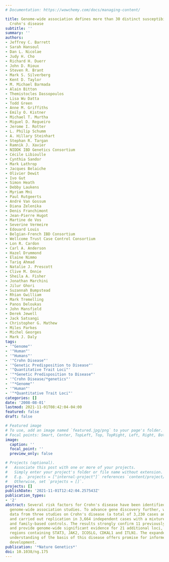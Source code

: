 ```yaml
---
# Documentation: https://wowchemy.com/docs/managing-content/

title: Genome-wide association defines more than 30 distinct susceptibility loci for
  Crohn's disease
subtitle: ''
summary: ''
authors:
- Jeffrey C. Barrett
- Sarah Hansoul
- Dan L. Nicolae
- Judy H. Cho
- Richard H. Duerr
- John D. Rioux
- Steven R. Brant
- Mark S. Silverberg
- Kent D. Taylor
- M. Michael Barmada
- Alain Bitton
- Themistocles Dassopoulos
- Lisa Wu Datta
- Todd Green
- Anne M. Griffiths
- Emily O. Kistner
- Michael T. Murtha
- Miguel D. Regueiro
- Jerome I. Rotter
- L. Philip Schumm
- A. Hillary Steinhart
- Stephan R. Targan
- Ramnik J. Xavier
- NIDDK IBD Genetics Consortium
- Cécile Libioulle
- Cynthia Sandor
- Mark Lathrop
- Jacques Belaiche
- Olivier Dewit
- Ivo Gut
- Simon Heath
- Debby Laukens
- Myriam Mni
- Paul Rutgeerts
- André Van Gossum
- Diana Zelenika
- Denis Franchimont
- Jean-Pierre Hugot
- Martine de Vos
- Severine Vermeire
- Edouard Louis
- Belgian-French IBD Consortium
- Wellcome Trust Case Control Consortium
- Lon R. Cardon
- Carl A. Anderson
- Hazel Drummond
- Elaine Nimmo
- Tariq Ahmad
- Natalie J. Prescott
- Clive M. Onnie
- Sheila A. Fisher
- Jonathan Marchini
- Jilur Ghori
- Suzannah Bumpstead
- Rhian Gwilliam
- Mark Tremelling
- Panos Deloukas
- John Mansfield
- Derek Jewell
- Jack Satsangi
- Christopher G. Mathew
- Miles Parkes
- Michel Georges
- Mark J. Daly
tags:
- '"Genome"'
- '"Human"'
- '"Humans"'
- '"Crohn Disease"'
- '"Genetic Predisposition to Disease"'
- '"Quantitative Trait Loci"'
- '"*Genetic Predisposition to Disease"'
- '"Crohn Disease/*genetics"'
- '"*Genome"'
- '"Human"'
- '"*Quantitative Trait Loci"'
categories: []
date: '2008-08-01'
lastmod: 2021-11-01T08:42:04-04:00
featured: false
draft: false

# Featured image
# To use, add an image named `featured.jpg/png` to your page's folder.
# Focal points: Smart, Center, TopLeft, Top, TopRight, Left, Right, BottomLeft, Bottom, BottomRight.
image:
  caption: ''
  focal_point: ''
  preview_only: false

# Projects (optional).
#   Associate this post with one or more of your projects.
#   Simply enter your project's folder or file name without extension.
#   E.g. `projects = ["internal-project"]` references `content/project/deep-learning/index.md`.
#   Otherwise, set `projects = []`.
projects: []
publishDate: '2021-11-01T12:42:04.257543Z'
publication_types:
- '2'
abstract: Several risk factors for Crohn's disease have been identified in recent
  genome-wide association studies. To advance gene discovery further, we combined
  data from three studies on Crohn's disease (a total of 3,230 cases and 4,829 controls)
  and carried out replication in 3,664 independent cases with a mixture of population-based
  and family-based controls. The results strongly confirm 11 previously reported loci
  and provide genome-wide significant evidence for 21 additional loci, including the
  regions containing STAT3, JAK2, ICOSLG, CDKAL1 and ITLN1. The expanded molecular
  understanding of the basis of this disease offers promise for informed therapeutic
  development.
publication: '*Nature Genetics*'
doi: 10.1038/ng.175
---
```

